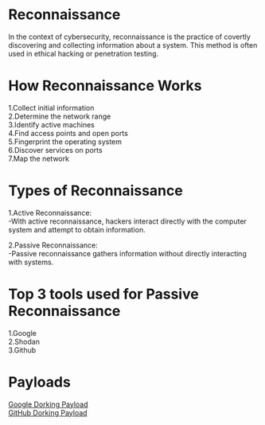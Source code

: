 # Reconnaissance

  In the context of cybersecurity, reconnaissance is the practice of covertly discovering and collecting information about a system. This method is often used in ethical hacking or penetration testing. 

# How Reconnaissance Works

  1.Collect initial information\
  2.Determine the network range\
  3.Identify active machines\
  4.Find access points and open ports\
  5.Fingerprint the operating system\
  6.Discover services on ports\
  7.Map the network
  
 # Types of Reconnaissance
   
   1.Active Reconnaissance:\
      -With active reconnaissance, hackers interact directly with the computer system and attempt to obtain information.
        
   2.Passive Reconnaissance:\
      -Passive reconnaissance gathers information without directly interacting with systems.
      
 # Top 3 tools used for Passive Reconnaissance
 
  1.Google\
  2.Shodan\
  3.Github
  
 # Payloads
 
   <a href="https://github.com/illupak/Recon/blob/Branch1/Google%20Dorking%20Payloads">Google Dorking Payload</a> \
   <a href="https://github.com/illupak/Recon/blob/Branch1/GitHub%20Dorking">GitHub Dorking Payload</a>
  
  
  
  
